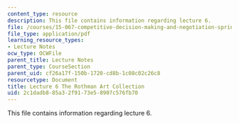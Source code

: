 ```yaml
---
content_type: resource
description: This file contains information regarding lecture 6.
file: /courses/15-067-competitive-decision-making-and-negotiation-spring-2011/2c1dadb885a32f9173e58907c576fb70_MIT15_067S11_lec06.pdf
file_type: application/pdf
learning_resource_types:
- Lecture Notes
ocw_type: OCWFile
parent_title: Lecture Notes
parent_type: CourseSection
parent_uid: cf26a17f-150b-1720-cd8b-1c08c02c26c8
resourcetype: Document
title: Lecture 6 The Rothman Art Collection
uid: 2c1dadb8-85a3-2f91-73e5-8907c576fb70
---
```

This file contains information regarding lecture 6.

